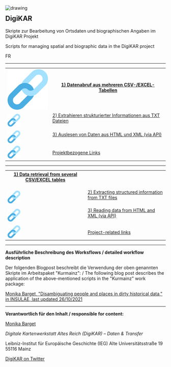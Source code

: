 <img src="https://github.com/ieg-dhr/DigiKAR/blob/main/DigiKAR_logo-small.png" alt="drawing" width="200" style="padding=10px" align="left"/>

<h2>DigiKAR</h2>

<p>Skripte zur Bearbeitung von Ortsdaten und biographischen Angaben im DigiKAR Projekt</p>
<p>Scripts for managing spatial and biographic data in the DigiKAR project</p>
<p>FR</p>

<hr>

 <table width="100%">
  <tr>
    <th><img src="./links.png" alt="drawing" width="150" style="padding=10px"/></th>
    <th><a href="https://ieg-dhr.github.io/DigiKAR/CSV-EXCEL.html">1) Datenabruf aus mehreren CSV-/EXCEL-Tabellen</a><br><br></th>
  </tr>
  <tr>
    <td><img src="./links.png" alt="drawing" width="40" style="padding=10px"/></td>
    <td><a href="https://ieg-dhr.github.io/DigiKAR/TXT.html">2) Extrahieren strukturierter Informationen aus TXT Dateien</a><br><br></td>
  </tr>
   <tr>
    <td><img src="./links.png" alt="drawing" width="40" style="padding=10px"/></td>
    <td><a href="https://ieg-dhr.github.io/DigiKAR/XML.html">3) Auslesen von Daten aus HTML und XML (via API)</a><br><br></td>
  </tr>
  <tr>
    <td><img src="./links.png" alt="drawing" width="40" style="padding=10px"/></td>
    <td><a href="https://ieg-dhr.github.io/DigiKAR/CSV-EXCEL.html">Projektbezogene Links</a></td>
  </tr>
</table> 

<hr>

 <table width="100%>
  <tr>
    <th><img src="./links.png" alt="drawing" width="150" style="padding=10px"/></th>
    <th><a href="https://ieg-dhr.github.io/DigiKAR/CSV-EXCEL.html">1) Data retrieval from several CSV/EXCEL tables</a><br><br></th>
  </tr>
  <tr>
    <td><img src="./links.png" alt="drawing" width="40" style="padding=10px"/></td>
    <td><a href="https://ieg-dhr.github.io/DigiKAR/TXT.html">2) Extracting structured information from TXT files</a><br><br></td>
  </tr>
   <tr>
    <td><img src="./links.png" alt="drawing" width="40" style="padding=10px"/></td>
    <td><a href="https://ieg-dhr.github.io/DigiKAR/XML.html">3) Reading data from HTML and XML (via API)</a><br><br></td>
  </tr>
  <tr>
    <td><img src="./links.png" alt="drawing" width="40" style="padding=10px"/></td>
    <td><a href="https://ieg-dhr.github.io/DigiKAR/CSV-EXCEL.html">Project-related links</a></td>
  </tr>
</table> 

<hr>

**Ausführliche Beschreibung des Worksflows / detailed workflow description**

Der folgenden Blogpost beschreibt die Verwendung der oben genannten Skripte im Arbeitspaket "Kurmainz": / The following blog post describes the application of the above-mentioned scripts in the "Kurmainz" work package:

[Monika Barget, "Disambiguating people and places in dirty historical data," in INSULAE, last updated 26/10/2021](https://insulae.hypotheses.org/333)

<hr>

**Verantwortlich für den Inhalt / responsible for content:**

[Monika Barget](https://github.com/MonikaBarget)

*Digitale Kartenwerkstatt Altes Reich (DigiKAR) – Daten & Transfer* 

Leibniz-Institut für Europäische Geschichte (IEG) 
Alte Universitätsstraße 19 
55116 Mainz 

[DigiKAR on Twitter](https://twitter.com/digi_KAR)






